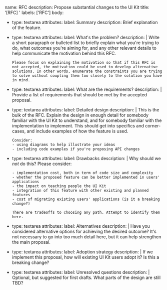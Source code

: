 name: RFC
description: Propose substantial changes to the UI Kit
title: '[RFC] '
labels: ['RFC']
body:
  - type: textarea
    attributes:
      label: Summary
      description: Brief explanation of the feature.

  - type: textarea
    attributes:
      label: What's the problem?
      description: |
        Write a short paragraph or bulleted list to briefly explain what you're trying to do, what outcomes you're aiming for, and any other relevant details to help communicate the motivation behind this RFC.

        Please focus on explaining the motivation so that if this RFC is not accepted, the motivation could be used to develop alternative solutions. In other words, enumerate the constraints you are trying to solve without coupling them too closely to the solution you have in mind.

  - type: textarea
    attributes:
      label: What are the requirements?
      description: |
        Provide a list of requirements that should be met by the accepted proposal.

  - type: textarea
    attributes:
      label: Detailed design
      description: |
        This is the bulk of the RFC. Explain the design in enough detail for somebody familiar with the UI Kit to understand, and for somebody familiar with the implementation to implement. This should get into specifics and corner-cases, and include examples of how the feature is used.

        Consider:
        - using diagrams to help illustrate your ideas
        - including code examples if you're proposing API changes

  - type: textarea
    attributes:
      label: Drawbacks
      description: |
        Why should we _not_ do this? Please consider:

        - implementation cost, both in term of code size and complexity
        - whether the proposed feature can be better implemented in users' applications
        - the impact on teaching people the UI Kit
        - integration of this feature with other existing and planned features
        - cost of migrating existing users' applications (is it a breaking change?)

        There are tradeoffs to choosing any path. Attempt to identify them here.

  - type: textarea
    attributes:
      label: Alternatives
      description: |
        Have you considered alternative options for achieving the desired outcome? It's not necessary to go into too much detail here, but it can help strengthen the main proposal.

  - type: textarea
    attributes:
      label: Adoption strategy
      description: |
        If we implement this proposal, how will existing UI Kit users adopt it? Is this a breaking change?

  - type: textarea
    attributes:
    label: Unresolved questions
    description: |
      Optional, but suggested for first drafts. What parts of the design are still TBD?
